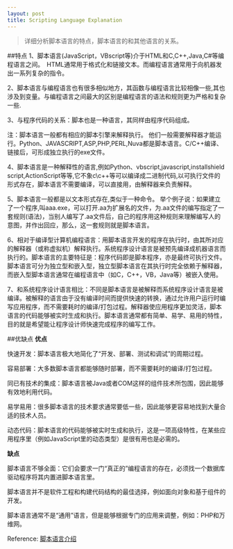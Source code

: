 ```yaml
---
layout: post
title: Scripting Language Explanation
---
```


>详细分析脚本语言的特点，脚本语言的和其他语言的关系。


##特点
1、脚本语言(JavaScript，VBscript等)介于HTML和C,C++,Java,C#等编程语言之间。　HTML通常用于格式化和链接文本。而编程语言通常用于向机器发出一系列复杂的指令。

2、脚本语言与编程语言也有很多相似地方，其函数与编程语言比较相像一些,其也涉及到变量。与编程语言之间最大的区别是编程语言的语法和规则更为严格和复杂一些.

3、与程序代码的关系：脚本也是一种语言，其同样由程序代码组成。

注：脚本语言一般都有相应的脚本引擎来解释执行。 他们一般需要解释器才能运行。Python、JAVASCRIPT,ASP,PHP,PERL,Nuva都是脚本语言。C/C++编译、链接后，可形成独立执行的exe文件。

4、脚本语言是一种解释性的语言,例如Python、vbscript,javascript,installshield script,ActionScript等等,它不象c\c++等可以编译成二进制代码,以可执行文件的形式存在，脚本语言不需要编译，可以直接用，由解释器来负责解释。

5、脚本语言一般都是以文本形式存在,类似于一种命令。
举个例子说：如果建立了一个程序,叫aaa.exe，可以打开.aa为扩展名的文件，为.aa文件的编写指定了一套规则(语法)，当别人编写了.aa文件后，自己的程序用这种规则来理解编写人的意图，并作出回应，那么，这一套规则就是脚本语言。

6、相对于编译型计算机编程语言：用脚本语言开发的程序在执行时，由其所对应的解释器（或称虚拟机）解释执行。系统程序设计语言是被预先编译成机器语言而执行的。脚本语言的主要特征是：程序代码即是脚本程序，亦是最终可执行文件。脚本语言可分为独立型和嵌入型，独立型脚本语言在其执行时完全依赖于解释器，而嵌入型脚本语言通常在编程语言中（如C，C++，VB，Java等）被嵌入使用。

7、和系统程序设计语言相比：不同是脚本语言是被解释而系统程序设计语言是被编译。被解释的语言由于没有编译时间而提供快速的转换，通过允许用户运行时编写应用程序，而不需要耗时的编译/打包过程。解释器使应用程序更加灵活，脚本语言的代码能够被实时生成和执行。脚本语言通常都有简单、易学、易用的特性，目的就是希望能让程序设计师快速完成程序的编写工作。

##优缺点
**优点**

快速开发：脚本语言极大地简化了“开发、部署、测试和调试”的周期过程。

容易部署：大多数脚本语言都能够随时部署，而不需要耗时的编译/打包过程。

同已有技术的集成：脚本语言被Java或者COM这样的组件技术所包围，因此能够有效地利用代码。

易学易用：很多脚本语言的技术要求通常要低一些，因此能够更容易地找到大量合适的技术人员。

动态代码：脚本语言的代码能够被实时生成和执行，这是一项高级特性，在某些应用程序里（例如JavaScript里的动态类型）是很有用也是必需的。

**缺点**

脚本语言不够全面：它们会要求一门“真正的”编程语言的存在，必须找一个数据库驱动程序将其内置进脚本语言里。

脚本语言并不是软件工程和构建代码结构的最佳选择，例如面向对象和基于组件的开发。

脚本语言通常不是“通用”语言，但是能够根据专门的应用来调整，例如：PHP和万维网。

Reference: [脚本语言介绍](http://blog.csdn.net/universsky/article/details/8960359)
